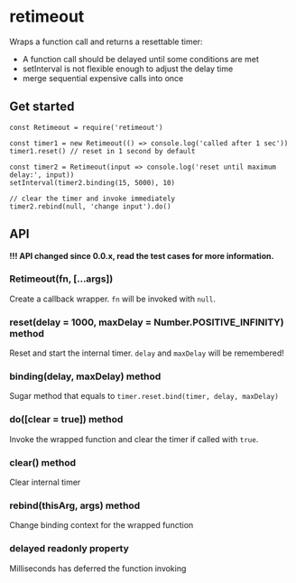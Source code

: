 # retimeout

Wraps a function call and returns a resettable timer:

- A function call should be delayed until some conditions are met
- setInterval is not flexible enough to adjust the delay time
- merge sequential expensive calls into once

## Get started

```
const Retimeout = require('retimeout')

const timer1 = new Retimeout(() => console.log('called after 1 sec'))
timer1.reset() // reset in 1 second by default

const timer2 = Retimeout(input => console.log('reset until maximum delay:', input))
setInterval(timer2.binding(15, 5000), 10)

// clear the timer and invoke immediately
timer2.rebind(null, 'change input').do()
```

## API

__!!! API changed since 0.0.x, read the test cases for more information.__

### Retimeout(fn, [...args])

Create a callback wrapper. `fn` will be invoked with `null`.

### reset(delay = 1000, maxDelay = Number.POSITIVE_INFINITY) method

Reset and start the internal timer. `delay` and `maxDelay` will be remembered!

### binding(delay, maxDelay) method

Sugar method that equals to `timer.reset.bind(timer, delay, maxDelay)`

### do([clear = true]) method

Invoke the wrapped function and clear the timer if called with `true`.

### clear() method

Clear internal timer

### rebind(thisArg, args) method

Change binding context for the wrapped function

### delayed readonly property

Milliseconds has deferred the function invoking
